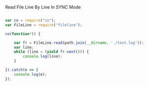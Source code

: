 Read File Line By Line In SYNC Mode


```javascript

var co = require("co");
var FileLine = require("fileline");

co(function*() {

    var fr = FileLine.read(path.join(__dirname, './test.log'));
    var line;
    while (line = (yield fr.next())) {
        console.log(line);
    }

}).catch(e => {
    console.log(e);
});

```
